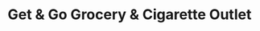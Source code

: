---
title: "Get & Go Grocery & Cigarette Outlet"
url: /cottage-grove/get-und-go-grocery-und-cigarette-outlet/
shop: Lebensmittel
---